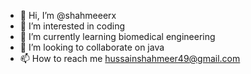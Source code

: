 - 👋 Hi, I’m @shahmeeerx
- 👀 I’m interested in coding
- 🌱 I’m currently learning biomedical engineering
- 💞️ I’m looking to collaborate on java
- 📫 How to reach me hussainshahmeer49@gmail.com

<!---
shahmeeerx/shahmeeerx is a ✨ special ✨ repository because its `README.md` (this file) appears on your GitHub profile.
You can click the Preview link to take a look at your changes.
--->
